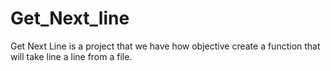 # Get_Next_line

Get Next Line is a project that we have how objective create a function that will take line a line from a file.
